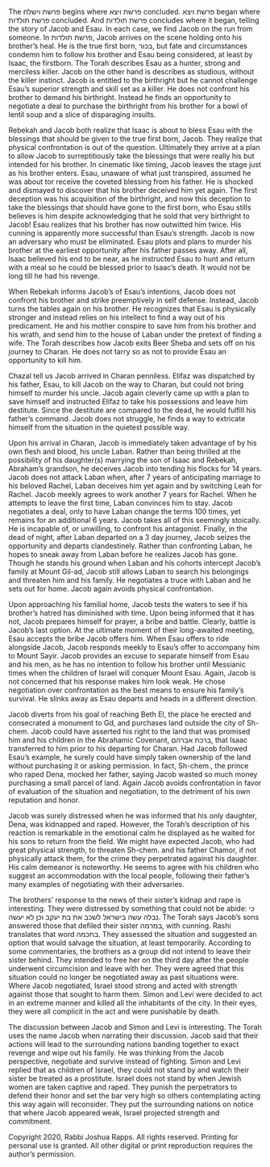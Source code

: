 The פרשת וישלח  begins where פרשת ויצא concluded. פרשת ויצא  began where פרשת תולדות concluded. And פרשת תולדות concludes where it began, telling the story of Jacob and Esau. In each case, we find Jacob on the run from someone. In פרשת תולדות, Jacob arrives on the scene holding onto his brother’s heal. He is the true first born, בכור, but fate and circumstances condemn him to follow his brother and Esau being considered, at least by Isaac, the firstborn. The Torah describes Esau as a hunter, strong and merciless killer. Jacob on the other hand is describes as studious, without the killer instinct. Jacob is entitled to the birthright but he cannot challenge Esau’s superior strength and skill set as a killer. He does not confront his brother to demand his birthright. Instead he finds an opportunity to negotiate a deal to purchase the birthright from his brother for a bowl of lentil soup and a slice of disparaging insults.

Rebekah and Jacob both realize that Isaac is about to bless Esau with the blessings that should be given to the true first born, Jacob. They realize that physical confrontation is out of the question. Ultimately they arrive at a plan to allow Jacob to surreptitiously take the blessings that were really his but intended for his brother. In cinematic like timing, Jacob leaves the stage just as his brother enters. Esau, unaware of what just transpired, assumed he was about tor receive the coveted blessing from his father. He is shocked and dismayed to discover that his brother deceived him yet again. The first deception was his acquisition of the birthright, and now this deception to take the blessings that should have gone to the first born, who Esau stills believes is him despite acknowledging that he sold that very birthright to Jacob! Esau realizes that his brother has now outwitted him twice. His cunning is apparently more successful than Esau’s strength. Jacob is now an adversary who must be eliminated. Esau plots and plans to murder his brother at the earliest opportunity after his father passes away. After all, Isaac believed his end to be near, as he instructed Esau to hunt and return with a meal so he could be blessed prior to Isaac’s death. It would not be long till he had his revenge. 

When Rebekah informs Jacob’s of Esau’s intentions, Jacob does not confront his brother and strike preemptively in self defense. Instead, Jacob turns the tables again on his brother. He recognizes that Esau is physically stronger and instead relies on his intellect to find a way out of his predicament. He and his mother  conspire to save him from his brother and his wrath, and send him to the house of Laban under the pretext of finding a wife. The Torah describes how Jacob exits Beer Sheba and sets off on his journey to Charan. He does not tarry so as not to provide Esau an opportunity to kill him. 

Chazal tell us Jacob arrived in Charan penniless.  Elifaz was dispatched by his father, Esau, to kill Jacob on the way to Charan, but could not bring himself to murder his uncle. Jacob again cleverly came up with a plan to save himself and instructed Elifaz to take his possessions and leave him destitute. Since the destitute are compared to the dead, he would fulfill his father’s command. Jacob does not struggle, he finds a way to extricate himself from the situation in the quietest possible way.

Upon his arrival in Charan, Jacob is immediately taken advantage of by his own flesh and blood, his uncle Laban. Rather than being thrilled at the possibility of his daughter(s) marrying the son of Isaac and Rebekah, Abraham’s grandson, he deceives Jacob into tending his flocks for 14 years. Jacob does not attack Laban when, after 7 years of anticipating marriage to his beloved Rachel, Laban deceives him yet again and by switching Leah for Rachel. Jacob meekly agrees to work another 7 years for Rachel. When he attempts to leave the first time, Laban convinces him to stay. Jacob negotiates a deal, only to have Laban change the terms 100 times, yet remains for an additional 6 years. Jacob takes all of this seemingly stoically. He is incapable of, or unwilling, to confront his antagonist. Finally, in the dead of night, after Laban departed on a 3 day journey, Jacob seizes the opportunity and departs clandestinely. Rather than confronting Laban, he hopes to sneak away from Laban before he realizes Jacob has gone. Though he stands his ground when Laban and his cohorts intercept Jacob’s family at Mount Gil-ad, Jacob still allows Laban to search his belongings and threaten him and his family. He negotiates a truce with Laban and he sets out for home. Jacob again avoids physical confrontation.

Upon approaching his familial home, Jacob tests the waters to see if his brother’s hatred has diminished with time. Upon being informed that it has not, Jacob prepares himself for prayer, a bribe and battle. Clearly, battle is Jacob’s last option. At the ultimate moment of their long-awaited meeting, Esau accepts the bribe Jacob offers him. When Esau offers to ride alongside Jacob, Jacob responds meekly to Esau’s offer to accompany him to Mount Sayir. Jacob provides an excuse to separate himself from Esau and his men, as he has no intention to follow his brother until Messianic times when the children of Israel will conquer Mount Esau. Again, Jacob is not concerned that his response makes him look weak. He chose negotiation over confrontation as the best means to ensure his family’s survival. He slinks away as Esau departs and heads in a different direction.

Jacob diverts from his goal of reaching Beth El, the place he erected and consecrated a monument to Gd, and purchases land outside the city of Sh-chem. Jacob could have asserted his right to the land that was promised him and his children in the Abrahamic Covenant, ברכת אברהם, that Isaac transferred to him prior to his departing for Charan. Had Jacob followed Esau’s example, he surely could have simply taken ownership of the land without purchasing it or asking permission. In fact, Sh-chem., the prince who raped Dena, mocked her father, saying Jacob wasted so much money purchasing a small parcel of land. Again Jacob avoids confrontation in favor of evaluation of the situation and negotiation, to the detriment of his own reputation and honor.

Jacob was surely distressed when he was informed that his only daughter, Dena, was kidnapped and raped. However, the Torah’s description of his reaction is remarkable in the emotional calm he displayed as he waited for his sons to return from the field. We might have expected Jacob, who had great physical strength, to threaten Sh-chem. and his father Chamor, if not physically attack them, for the crime they perpetrated against his daughter. His calm demeanor is noteworthy. He seems to agree with his children who suggest an accommodation with the local people, following their father’s many examples of negotiating with their adversaries. 

The brothers’ response to the news of their sister’s kidnap and rape is interesting. They were distressed by something that could not be abide: כי נבלה עשה בישראל לשכב את בת יעקב וכן לא יעשה. The Torah says Jacob’s sons answered those that defiled their sister במרמה, with cunning. Rashi translates that word בחכמה. They assessed the situation and suggested an option that would salvage the situation, at least temporarily. According to some commentaries, the brothers as a group did not intend to leave their sister behind. They intended to free her on the third day after the people underwent circumcision and leave with her. They were agreed that this situation could no longer be negotiated away as past situations were. Where Jacob negotiated, Israel stood strong and acted with strength against those that sought to harm them. Simon and Levi were decided to act in an extreme manner and killed all the inhabitants of the city. In their eyes, they were all complicit in the act and were punishable by death.

The discussion between Jacob and Simon and Levi is interesting. The Torah uses the name Jacob  when narrating their discussion. Jacob said that their actions will lead to the surrounding nations banding together to exact revenge and wipe out his family. He was thinking from the Jacob perspective, negotiate and survive instead of fighting. Simon and Levi replied that as children of Israel, they could not stand by and watch their sister be treated as a prostitute. Israel does not stand by when Jewish women are taken captive and raped. They punish the perpetrators to defend their honor and set the bar very high so others  contemplating acting this way again will reconsider. They put the surrounding nations on notice that where Jacob appeared weak, Israel projected strength and commitment. 

Copyright 2020, Rabbi Joshua Rapps. All rights reserved. Printing for personal use is granted. All other digital or print reproduction requires the author’s permission. 
